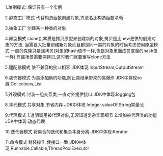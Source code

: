 1.单例模式:
保证只有一个实例

2.静态工厂模式
代替构造函数创建对象,方法名比构造函数清晰

3.抽象工厂
创建某一种类的对象

4.原型模式
clone(),本质是拷贝原型来创建新的对象,拷贝是比new更快的创建对象的方法, 当需要大批量创建新对象而且都是同一类的对象的时候考虑使用原型模式
一般的克隆只是浅拷贝(对象的hash值不一样,但是对象里面成员变量的hash值一样)
有些场景需要深拷贝,这时我们就要重写clone方法

5.适配器模式
使不兼容的接口相容
JDK体现:InputStream,OutputStream

6.装饰器模式
为类添加新的功能,防止类继承带来的类爆炸
JDK中体现:io类,Collections,List

7.外观模式
封装一组交互类,一直对外提供接口
JDK中体现:logging包

8.享元模式
共享对象,节省内存
JDK中体现:Integer.valueOf,String常量池

9.代理模式
1.透明调用被代理对象,无须知道复杂实现细节
2.增加被代理类的功能
JDK中体现:动态代理

10.迭代器模式
将集合的迭代和集合本身分离
JDK中体现:Iterator

11.命令模式
封装操作,使接口一致
JDK中体现:Runnable,Callable,ThreadPoolExecutor